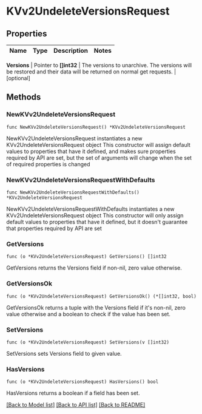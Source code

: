 # KVv2UndeleteVersionsRequest


## Properties

Name | Type | Description | Notes
------------ | ------------- | ------------- | -------------


**Versions** | Pointer to **[]int32** | The versions to unarchive. The versions will be restored and their data will be returned on normal get requests. | [optional] 



## Methods


### NewKVv2UndeleteVersionsRequest

`func NewKVv2UndeleteVersionsRequest() *KVv2UndeleteVersionsRequest`

NewKVv2UndeleteVersionsRequest instantiates a new KVv2UndeleteVersionsRequest object
This constructor will assign default values to properties that have it defined,
and makes sure properties required by API are set, but the set of arguments
will change when the set of required properties is changed

### NewKVv2UndeleteVersionsRequestWithDefaults

`func NewKVv2UndeleteVersionsRequestWithDefaults() *KVv2UndeleteVersionsRequest`

NewKVv2UndeleteVersionsRequestWithDefaults instantiates a new KVv2UndeleteVersionsRequest object
This constructor will only assign default values to properties that have it defined,
but it doesn't guarantee that properties required by API are set


### GetVersions

`func (o *KVv2UndeleteVersionsRequest) GetVersions() []int32`

GetVersions returns the Versions field if non-nil, zero value otherwise.

### GetVersionsOk

`func (o *KVv2UndeleteVersionsRequest) GetVersionsOk() (*[]int32, bool)`

GetVersionsOk returns a tuple with the Versions field if it's non-nil, zero value otherwise
and a boolean to check if the value has been set.

### SetVersions

`func (o *KVv2UndeleteVersionsRequest) SetVersions(v []int32)`

SetVersions sets Versions field to given value.


### HasVersions

`func (o *KVv2UndeleteVersionsRequest) HasVersions() bool`

HasVersions returns a boolean if a field has been set.









[[Back to Model list]](../README.md#documentation-for-models) [[Back to API list]](../README.md#documentation-for-api-endpoints) [[Back to README]](../README.md)


